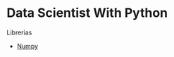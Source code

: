 # Data Scientist With Python

Librerias
- [Numpy](https://github.com/MayumyCH/data-scientist-with-python/blob/main/numpy.md)
